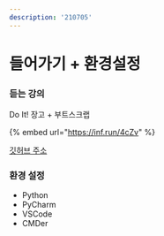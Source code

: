 ```yaml
---
description: '210705'
---
```


# 들어가기 + 환경설정

### 듣는 강의

Do It! 장고 + 부트스크랩

{% embed url="https://inf.run/4cZv" %}

[깃허브 주소](https://github.com/saintdragon2/do_it_django_inflearn_2021)

### 환경 설정

* Python
* PyCharm
* VSCode
* CMDer



